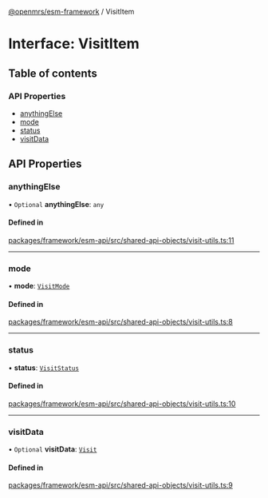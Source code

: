 [@openmrs/esm-framework](../API.md) / VisitItem

# Interface: VisitItem

## Table of contents

### API Properties

- [anythingElse](VisitItem.md#anythingelse)
- [mode](VisitItem.md#mode)
- [status](VisitItem.md#status)
- [visitData](VisitItem.md#visitdata)

## API Properties

### anythingElse

• `Optional` **anythingElse**: `any`

#### Defined in

[packages/framework/esm-api/src/shared-api-objects/visit-utils.ts:11](https://github.com/Vishal772-pixel/openmrs-esm-core/blob/main/packages/framework/esm-api/src/shared-api-objects/visit-utils.ts#L11)

___

### mode

• **mode**: [`VisitMode`](../enums/VisitMode.md)

#### Defined in

[packages/framework/esm-api/src/shared-api-objects/visit-utils.ts:8](https://github.com/Vishal772-pixel/openmrs-esm-core/blob/main/packages/framework/esm-api/src/shared-api-objects/visit-utils.ts#L8)

___

### status

• **status**: [`VisitStatus`](../enums/VisitStatus.md)

#### Defined in

[packages/framework/esm-api/src/shared-api-objects/visit-utils.ts:10](https://github.com/Vishal772-pixel/openmrs-esm-core/blob/main/packages/framework/esm-api/src/shared-api-objects/visit-utils.ts#L10)

___

### visitData

• `Optional` **visitData**: [`Visit`](Visit.md)

#### Defined in

[packages/framework/esm-api/src/shared-api-objects/visit-utils.ts:9](https://github.com/Vishal772-pixel/openmrs-esm-core/blob/main/packages/framework/esm-api/src/shared-api-objects/visit-utils.ts#L9)
